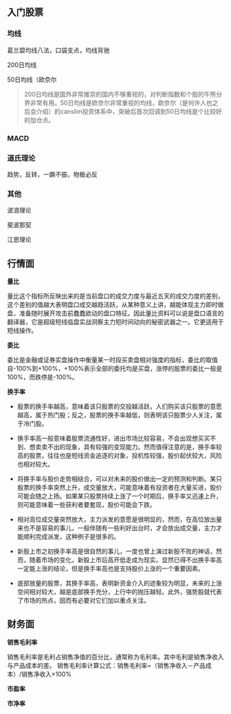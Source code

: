 ## 入门股票

### 均线

葛兰碧均线八法，口袋支点，均线背驰

200日均线

50日均线（欧奈尔

> 200日均线是国外非常推崇的国内不够重视的，对判断指数和个股的牛熊分界非常有用。50日均线是欧奈尔非常重视的均线，欧奈尔（是何许人也之后会介绍）的canslim投资体系中，突破后首次回调到50日均线是个比较好的加仓点。

### MACD

### 道氏理论

趋势，反转，一蹶不振，物极必反

### 其他

波浪理论

斐波那契

江恩理论

## 行情面

**量比**

量比这个指标所反映出来的是当前盘口的成交力度与最近五天的成交力度的差别，这个差别的值越大表明盘口成交越趋活跃，从某种意义上讲，越能体现主力即时做盘，准备随时展开攻击前蠢蠢欲动的盘口特征。因此量比资料可以说是盘口语言的翻译器，它是超级短线临盘实战洞察主力短时间动向的秘密武器之一。它更适用于短线操作。

**委比**

委比是金融或证券实盘操作中衡量某一时段买卖盘相对强度的指标，委比的取值自-100%到+100%，+100%表示全部的委托均是买盘，涨停的股票的委比一般是100%，而跌停是-100%。

**换手率**

- 股票的换手率越高，意味着该只股票的交投越活跃，人们购买该只股票的意愿越高，属于热门股；反之，股票的换手率越低，则表明该只股票少人关注，属于冷门股。

- 换手率高一般意味着股票流通性好，进出市场比较容易，不会出现想买买不到、想卖卖不出的现象，具有较强的变现能力。然而值得注意的是，换手率较高的股票，往往也是短线资金追逐的对象，投机性较强，股价起伏较大，风险也相对较大。

- 将换手率与股价走势相结合，可以对未来的股价做出一定的预测和判断。某只股票的换手率突然上升，成交量放大，可能意味着有投资者在大量买进，股价可能会随之上扬。如果某只股票持续上涨了一个时期后，换手率又迅速上升，则可能意味着一些获利者要套现，股价可能会下跌。

- 相对高位成交量突然放大，主力派发的意愿是很明显的，然而，在高位放出量来也不是容易的事儿，一般伴随有一些利好出台时，才会放出成交量，主力才能顺利完成派发，这种例子是很多的。

- 新股上市之初换手率高是很自然的事儿，一度也曾上演过新股不败的神话，然而，随着市场的变化，新股上市后高开低走成为现实。显然已得不出换手率高一定能上涨的结论，但是换手率高也是支持股价上涨的一个重要因素。

- 底部放量的股票，其换手率高，表明新资金介入的迹象较为明显，未来的上涨空间相对较大，越是底部换手充分，上行中的抛压越轻。此外，强势股就代表了市场的热点，因而有必要对它们加以重点关注。

## 财务面

**销售毛利率**

销售毛利率是毛利占销售净值的百分比，通常称为毛利率。其中毛利是销售净收入与产品成本的差。 销售毛利率计算公式：销售毛利率=（销售净收入－产品成本）/销售净收入×100%

**市盈率**

**市净率**